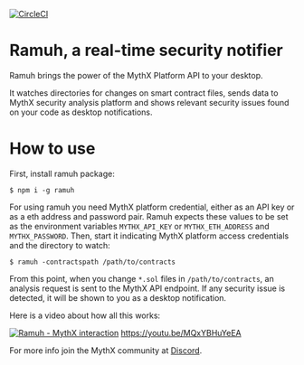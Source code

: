 [![CircleCI](https://circleci.com/gh/ConsenSys/ramuh.svg?style=svg&circle-token=1a338ebf21755619e0dc1aae7e800be754348635)](https://circleci.com/gh/ConsenSys/ramuh)

# Ramuh, a real-time security notifier

Ramuh brings the power of the MythX Platform API to your desktop.

It watches directories for changes on smart contract files, sends
data to MythX security analysis platform and shows relevant security
issues found on your code as desktop notifications.

# How to use

First, install ramuh package:
```
$ npm i -g ramuh
```
For using ramuh you need MythX platform credential, either as an API key
or as a eth address and password pair. Ramuh expects these values to be set
as the environment variables `MYTHX_API_KEY` or `MYTHX_ETH_ADDRESS` and
`MYTHX_PASSWORD`.
Then, start it indicating MythX platform access credentials and the
directory to watch:
```
$ ramuh -contractspath /path/to/contracts
```
From this point, when you change `*.sol` files in `/path/to/contracts`, an
analysis request is sent to the MythX API endpoint. If any security issue is
detected, it will be shown to you as a desktop notification.

Here is a video about how all this works:

[![Ramuh - MythX interaction](http://img.youtube.com/vi/MQxYBHuYeEA/0.jpg)](http://www.youtube.com/watch?v=MQxYBHuYeEA "Ramuh - MythX interaction")
https://youtu.be/MQxYBHuYeEA

For more info join the MythX community at [Discord](https://discord.gg/kktn8Wt).
